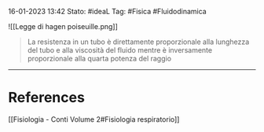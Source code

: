 16-01-2023 13:42
Stato: #ideaL 
Tag: #Fisica #Fluidodinamica 

![[Legge di hagen poiseuille.png]]
> La resistenza in un tubo è direttamente proporzionale alla lunghezza del tubo e alla viscosità del fluido mentre è inversamente proporzionale alla quarta potenza del raggio



---
# References 
[[Fisiologia  - Conti Volume 2#Fisiologia respiratorio]]
